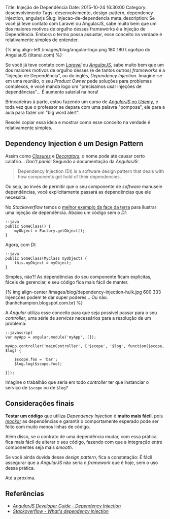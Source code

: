 Title: Injeção de Dependência
Date: 2015-10-24 16:30:00
Category: desenvolvimento
Tags: desenvolvimento, design-pattern, dependency injection, angularjs
Slug: injecao-de-dependencia
meta_description: Se você já teve contato com Laravel ou AngularJS, sabe muito bem que um dos maiores motivos de orgulho desses frameworks é a Injeção de Dependência. Embora o termo possa assustar, esse conceito na verdade é relativamente simples de entender.


{% img align-left /images/blog/angular-logo.png 180 180 Logotipo do AngularJS (titanui.com) %}

Se você já teve contato com [*Laravel*](http://laravel.com/ "PHP framework for web artisans")
ou [*AngularJS*](https://angularjs.org/ "HTML enhanced for web apps"), sabe muito bem que
um dos maiores motivos de orgulho desses (e de tantos outros) *frameworks*
é a "Injeção de Dependência", ou do inglês, *Dependency Injection*.
Imagine-se em uma reunião, o seu *Product Owner* pede soluções para problemas
complexos, e você manda logo um "precisamos usar injeções de dependências"...
É aumento salarial na hora!

<!-- PELICAN_END_SUMMARY -->

Brincadeiras à parte, estou fazendo um curso de
[*AngularJS* no *Udemy*](https://www.udemy.com/learn-angularjs/ "Aprenda AngularJS"),
e toda vez que o professor se depara com uma palavra "pomposa", ele para a
aula para fazer um "big word alert".

Resolvi copiar essa ideia e mostrar como esse conceito na verdade é relativamente simples.


## Dependency Injection é um Design Pattern

Assim como [*Closures*]({filename}/afinal-o-que-sao-closures.md "Leia mais sobre Closures")
e [*Decorators*]({filename}/decorators-em-python.md "Leia mais sobre Decorators"),
o nome pode até causar certo calafrio... *Don't panic*! Segundo a documentação da *AngularJS*:

> Dependency Injection (DI) is a software design pattern that deals with how components
> get hold of their dependencies.

Ou seja, ao invés de permitir que o seu componente de *software* manuseie dependências,
você explicitamente passará as dependências que ele necessita.

No *Stackoverflow* temos o
[melhor exemplo da face da terra](http://stackoverflow.com/questions/130794/what-is-dependency-injection "What's dependency injection?")
para ilustrar uma injeção de dependência. Abaixo um código sem o *DI*:

    ::java
    public SomeClass() {
        myObject = Factory.getObject();
    }

Agora, com *DI*:

    ::java
    public SomeClass(MyClass myObject) {
        this.myObject = myObject;
    }

Simples, não?! As dependências do seu componente ficam explícitas, fáceis de gerenciar, e
seu código fica mais fácil de manter.

{% img align-center /images/blog/dependency-injection-hulk.jpg 600 333 Injenções podem te dar super poderes... Ou não. (hanhchampion.blogspot.com.br) %}

A *Angular* utiliza esse conceito para que seja possível passar para o seu *controller*,
uma série de *services* necessários para a resolução de um problema:

    ::javascript
    var myApp = angular.module('myApp', []);

    myApp.controller('mainController', ['$scope', '$log', function($scope, $log) {

        $scope.foo = 'bar';
        $log.log($scope.foo);

    }]);

Imagine o trabalhão que seria em todo *controller* ter que instanciar o
serviço de `$scope` ou de `$log`?


## Considerações finais

**Testar um código** que utiliza *Dependency Injection* é **muito mais fácil**, pois
[*mockar*]({filename}/os-testes-e-os-dubles-parte-2.md "Os testes e os dublês - Parte 2")
as dependências e garantir o comportamente esperado pode ser feito com muito menos linhas de código.

Além disso, se o contrato de uma dependência mudar, com essa prática fica mais fácil de
alterar o seu código, fazendo com que a integração entre componentes seja mais *smooth*.

Se você ainda duvida desse *design pattern*, fica a constatação: É fácil
assegurar que a *AngularJS* não seria o *framework* que é hoje, sem o uso dessa prática.

Até a próxima.

## Referências

* *[AngularJS Developer Guide - Dependency Injection](https://docs.angularjs.org/guide/di "Leia mais na documentação da Angular")*
* *[Stackoverflow - What's dependency injection](http://stackoverflow.com/questions/130794/what-is-dependency-injection "Leia mais no Stackoverflow")*
